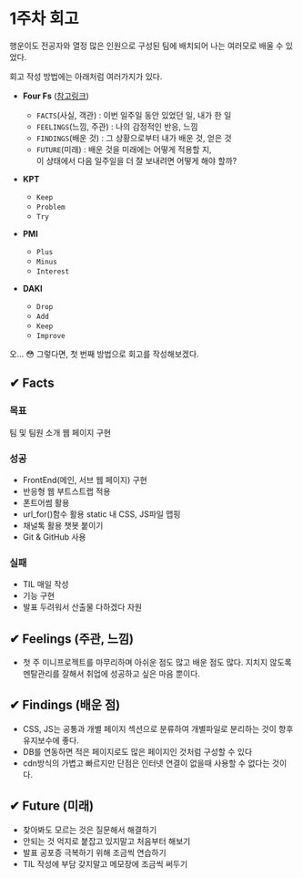 # 1주차 회고

행운이도 전공자와 열정 많은 인원으로 구성된 팀에 배치되어 나는 여러모로 배울 수 있었다.

회고 작성 방법에는 아래처럼 여러가지가 있다.

- **Four Fs** ([참고링크](https://www.ed.ac.uk/reflection/reflectors-toolkit/reflecting-on-experience/four-f))
  - `FACTS`(사실, 객관) : 이번 일주일 동안 있었던 일, 내가 한 일
  - `FEELINGS`(느낌, 주관) : 나의 감정적인 반응, 느낌
  - `FINDINGS`(배운 것) : 그 상황으로부터 내가 배운 것, 얻은 것
  - `FUTURE`(미래) : 배운 것을 미래에는 어떻게 적용할 지,  
                    이 상태에서 다음 일주일을 더 잘 보내려면 어떻게 해야 할까?

- **KPT**
  - `Keep`
  - `Problem`
  - `Try`

- **PMI**
  - `Plus`
  - `Minus`
  - `Interest`

- **DAKI**
  - `Drop`
  - `Add`
  - `Keep`
  - `Improve`

오... 😳 그렇다면, 첫 번째 방법으로 회고를 작성해보겠다.

## ✔ Facts

### **목표**

팀 및 팀원 소개 웹 페이지 구현

### **성공**

- FrontEnd(메인, 서브 웹 페이지) 구현
- 반응형 웹 부트스트랩 적용
- 폰트어썸 활용
- url_for()함수 활용 static 내 CSS, JS파일 맵핑
- 채널톡 활용 챗봇 붙이기
- Git & GitHub 사용

### **실패**

- TIL 매일 작성
- 기능 구현
- 발표 두려워서 산출물 다하겠다 자원

## ✔ Feelings (주관, 느낌)

- 첫 주 미니프로젝트를 마무리하며 아쉬운 점도 많고 배운 점도 많다. 지치지 않도록 멘탈관리를 잘해서 취업에 성공하고 싶은 마음 뿐이다.

## ✔ Findings (배운 점)

- CSS, JS는 공통과 개별 페이지 섹션으로 분류하여 개별파일로 분리하는 것이 향후 유지보수에 좋다.
- DB를 연동하면 적은 페이지로도 많은 페이지인 것처럼 구성할 수 있다
- cdn방식의 가볍고 빠르지만 단점은 인터넷 연결이 없을때 사용할 수 없다는 것이다.

## ✔ Future (미래)

- 찾아봐도 모르는 것은 질문해서 해결하기
- 안되는 것 억지로 붙잡고 있지말고 처음부터 해보기
- 발표 공포증 극복하기 위해 조금씩 연습하기
- TIL 작성에 부담 갖지말고 메모장에 조금씩 써두기
